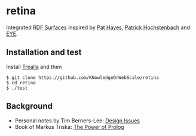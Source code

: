 # retina

Integrated [RDF Surfaces](https://w3c-cg.github.io/rdfsurfaces/) inspired by
[Pat Hayes](https://en.wikipedia.org/wiki/Pat_Hayes),
[Patrick Hochstenbach](https://patrickhochstenbach.net/) and
[EYE](https://eyereasoner.github.io/eye/).

## Installation and test

Install [Trealla](https://github.com/trealla-prolog/trealla#building) and then

```
$ git clone https://github.com/KNowledgeOnWebScale/retina
$ cd retina
$ ./test
```

## Background

- Personal notes by Tim Berners-Lee: [Design Issues](https://www.w3.org/DesignIssues/)
- Book of Markus Triska: [The Power of Prolog](https://www.metalevel.at/prolog)
